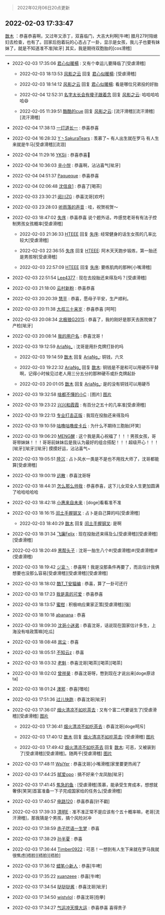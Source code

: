 > 2022年02月06日20点更新
<link rel="stylesheet" href="https://cdn.jsdelivr.net/gh/taotie6/sampleJSON@main/css/photo_show.css">
<meta name="referrer" content="no-referrer" />


 ## 2022-02-03 17:33:47 

 [㪚木](https://www.coolapk.com/feed/33284471?shareKey=YTkxZGMyZjViNWYxNjFmYzE4YjE~) ：恭喜恭喜啊，又过年又添丁，双喜临门，大吉大利啊[牛啤]
腊月27时陪媳妇去检查，也有了。回家后抱着玩的心态占了一卦，显示是女孩，我儿子也要有妹妹了，就是不知道准不准[呲牙]
其实，我是期待双胞胎的[cos滑稽] 

<div class="album">
</div>

 ------- 

- 2022-02-03 17:35:06 [君心似暖楊](uid=3303409) : 又有个幸运儿要降临了[受虐滑稽] 

    - 2022-02-03 18:13:53 [风影之云](uid=541954) 回复 [君心似暖楊](uid=3303409): [受虐滑稽] 

    - 2022-02-03 18:14:12 [风影之云](uid=541954) 回复 [君心似暖楊](uid=3303409): 看是哪位兄弟投的好胎 

    - 2022-02-04 12:52:31 [名字太长会有傻子跟着念](uid=811576) 回复 [风影之云](uid=541954): 哈哈哈哈哈😄 

    - 2022-02-05 11:39:51 [酷酷的cue](uid=2882563) 回复 [风影之云](uid=541954): [流汗滑稽][流汗滑稽][流汗滑稽] 

- 2022-02-04 17:38:13 [一灯道长一](uid=2901910) : 恭喜恭喜 

- 2022-02-04 16:28:32 [Y丶SakuraTears](uid=11770841) : 羡慕了~ 有人出生就在罗马
有人生来就是牛马[受虐滑稽][流泪] 

- 2022-02-04 11:29:16 [YKSii](uid=2291498) : 恭喜恭喜🎉 

- 2022-02-04 10:36:03 [辛小悦](uid=2870670) : 恭喜啊，沾沾喜气[呲牙] 

- 2022-02-04 04:51:37 [Paqueque](uid=685582) : 恭喜恭喜 

- 2022-02-04 02:06:48 [沈信良1](uid=3130347) : 恭喜了[喝茶] 

- 2022-02-03 23:30:21 [阅川ZG](uid=2440130) : 恭喜沈哥[欢呼] 

- 2022-02-03 23:28:03 [听雨落的声音](uid=3650984) : 哇，祝贺祝贺～ 

- 2022-02-03 18:47:02 [失序](uid=1009107) : 恭喜恭喜
说个题外话，咋感觉老哥有有法子控制男孩女孩概率[受虐滑稽] 

    - 2022-02-03 21:36:33 [HTEEE](uid=3229803) 回复 [失序](uid=1009107): 经常健身的话生女孩的几率比较大[受虐滑稽] 

    - 2022-02-03 22:36:55 [失序](uid=1009107) 回复 [HTEEE](uid=3229803): 阿木天天跑步锻炼，第一胎还是男孩呀[受虐滑稽] 

    - 2022-02-03 22:57:09 [HTEEE](uid=3229803) 回复 [失序](uid=1009107): 要练肌肉的那种[小嘴滑稽] 

- 2022-02-03 22:51:54 [Lee4377](uid=17478447) : 现在去投胎还来得及吗？[受虐滑稽] 

- 2022-02-03 21:18:00 [云村新粉](uid=809098) : 恭喜恭喜 

- 2022-02-03 20:20:39 [慧平](uid=1466942) : 恭喜，愿母子平安，生产顺利。 

- 2022-02-03 20:11:38 [大叔三十来岁](uid=5360167) : 恭喜恭喜  [呵呵] 

- 2022-02-03 20:08:34 [北极狼G2015](uid=1022608) : 恭喜了，我的刚好是那天去医院做了产检[呲牙] 

- 2022-02-03 20:08:14 [我的用户名](uid=734818) : 恭喜沈哥！ 

- 2022-02-03 19:12:59 [AriaNg_](uid=3504887) : 沈哥是用扑克牌打卦的吗 

    - 2022-02-03 19:14:59 [㪚木](uid=1081091) 回复 [AriaNg_](uid=3504887): 铜钱，六爻 

    - 2022-02-03 19:22:32 [AriaNg_](uid=3504887) 回复 [㪚木](uid=1081091): 铜钱是不是和可以用硬币平替啊，记得小时候见过老人用三分五分的那种硬币或扑克牌起卦 

    - 2022-02-03 20:01:05 [㪚木](uid=1081091) 回复 [AriaNg_](uid=3504887): 是的没有铜钱可以用硬币 

- 2022-02-03 19:32:58 [啥都不懂的小C](uid=2418955) : [图片] [图片](http://image.coolapk.com/feed/2022/0128/18/3315867_9a728e21_6331_9625_854@468x265.jpeg)

- 2022-02-03 19:23:22 [兴兴和霞霞](uid=2029334) : 有百分之五十的几率准[受虐滑稽] 

- 2022-02-03 19:22:13 [专业打击正版](uid=6543891) : 我现在投胎还来得及吗 

- 2022-02-03 19:10:59 [咕噜咕噜皮卡丘](uid=3531276) : 为什么不期待三胞胎[坏笑] 

- 2022-02-03 19:06:20 [MENG醒](uid=2280327) : 这个我是真心祝福了！！！男孩女孩，哥哥带妹妹！！！哥哥前妹妹后是我认为最好的组合搭配！！！超级开心！！！[呲牙][呲牙][呲牙]
摸摸好运，沾沾喜气~ 

- 2022-02-03 19:05:51 [陸沉](uid=1527530) : 占卜风水一类是不是也不用找大师了，沈哥都能算[受虐滑稽] 

- 2022-02-03 19:00:19 [远散](uid=3235252) : 恭喜沈哥呀 

- 2022-02-03 18:44:31 [怎么那么帅我](uid=1421130) : 恭喜恭喜，这下儿女双全人生更加圆满了哈哈哈哈哈 

- 2022-02-03 18:42:18 [小惠来自未来](uid=847097) : [doge]看看准不准 

- 2022-02-03 18:16:15 [闰土手握钢叉](uid=3177928) : 占卜是自己算的吗[受虐滑稽] 

    - 2022-02-03 18:40:29 [㪚木](uid=1081091) 回复 [闰土手握钢叉](uid=3177928): 是啊 

- 2022-02-03 18:31:34 [飞廉Felix](uid=900024) : 现在投胎还来得及么[受虐滑稽][受虐滑稽][受虐滑稽] 

- 2022-02-03 18:20:49 [黑帮头子](uid=2838832) : 沈哥一胎生八个#(受虐滑稽)#(受虐滑稽)#(受虐滑稽) 

- 2022-02-03 18:19:42 [ジ衮丶](uid=494451) : 恭喜啊！我是没那条件再要了，而且估计我俩想要也没那么容易[受虐滑稽][受虐滑稽][受虐滑稽] 

- 2022-02-03 18:18:02 [酷T_T安猫编](uid=3220399) : 恭喜，算了一卦可还行 

- 2022-02-03 18:17:23 [我是真的可爱](uid=731138) : 恭喜恭喜 

- 2022-02-03 18:13:57 [蜜柑](uid=1097842) : 积极响应果家正策[受虐滑稽][强] 

- 2022-02-03 18:10:18 [abanana](uid=1860197) : 恭喜 

- 2022-02-03 18:09:30 [沈哥小迷弟](uid=1846299) : 恭喜沈哥，话说现在国家估计多生，上海没有啥政策嘛[吃瓜] 

- 2022-02-03 18:08:48 [岚尘](uid=1308250) : 恭喜 

- 2022-02-03 18:05:51 [不知云z](uid=5657858) : 恭喜 

- 2022-02-03 18:03:32 [老魁](uid=1703096) : 恭喜沈哥[喝茶][喝茶][喝茶] 

- 2022-02-03 18:02:02 [曾祥昊](uid=6695078) : 恭喜沈哥呀，憋到现在才说出来[doge原谅ta] 

- 2022-02-03 18:01:24 [濹邪](uid=1210426) : 恭喜[嘿哈] 

- 2022-02-03 17:51:36 [过儿快跑](uid=4122705) : 恭喜沈哥[呲牙] 

- 2022-02-03 17:36:07 [烟火清凉不如吃茶去](uid=4279524) : 又有个富二代要诞生了[受虐滑稽][受虐滑稽] [图片](http://image.coolapk.com/feed/2022/0203/17/4279524_874ddce4_0966_8659_672@1080x710.png)

    - 2022-02-03 17:36:41 [烟火清凉不如吃茶去](uid=4279524) : 恭喜沈哥[doge呵斥] 

    - 2022-02-03 17:40:12 [㪚木](uid=1081091) 回复 [烟火清凉不如吃茶去](uid=4279524): [受虐滑稽] [图片](http://image.coolapk.com/feed/2022/0203/17/1081091_d9b1f5d9_1211_6325_319@1284x635.jpeg)

    - 2022-02-03 17:49:42 [烟火清凉不如吃茶去](uid=4279524) 回复 [㪚木](uid=1081091): 可恶，又被装到了[受虐滑稽][受虐滑稽]。随两千[受虐滑稽] [图片](http://image.coolapk.com/feed/2022/0203/17/4279524_4f6f69e8_1782_0474_700@850x852.jpeg)

- 2022-02-03 17:48:11 [WsiYer](uid=3832235) : 恭喜沈哥[小嘴滑稽]家里要更热闹了 

- 2022-02-03 17:44:25 [腻爱opo](uid=2148921) : 搞不好来个龙凤胎[呲牙] 

- 2022-02-03 17:41:45 [焦急的鱼](uid=1066955) : [受虐滑稽]羡慕，能承受生育成本，想想就奢侈[笑哭]首富准备一下子完成国家给的任务么[受虐滑稽] 

- 2022-02-03 17:40:57 [电路120](uid=711711) : 恭喜恭喜[针不戳] 

- 2022-02-03 17:39:33 [清明E](uid=1792072) : 准不准正常不是应该有个五十概率嘛，老哥[流汗滑稽]，那我猜是个男孩，搞个风险对冲 

- 2022-02-03 17:38:59 [赤子呓语一生梦](uid=2015674) : 恭喜 

- 2022-02-03 17:38:29 [孙半夏](uid=1851173) : 恭喜 

- 2022-02-03 17:36:44 [Timber0922](uid=1239464) : 可恶！一想到有人生下来就在罗马我就很焦虑[捂脸][捂脸][捂脸] 

- 2022-02-03 17:36:12 [蜡笔小新人](uid=4236945) : 恭喜[牛啤] 

- 2022-02-03 17:35:22 [xuanzeee](uid=1362965) : 恭喜[牛啤] 

- 2022-02-03 17:34:54 [哒哒哒酱](uid=3456742) : 恭喜沈哥[呲牙] 

- 2022-02-03 17:34:50 [wjstylol](uid=15345635) : 恭喜沈哥[抱拳] 

- 2022-02-03 17:34:27 [气运冲天撞大运](uid=3158661) : 恭喜恭喜 喜得贵子 


